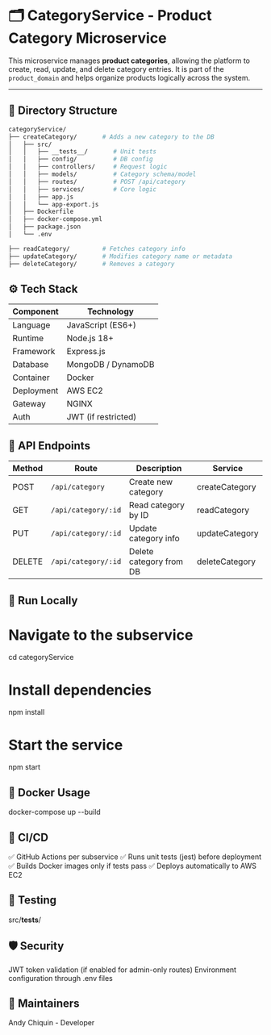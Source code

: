 # 🗂️ CategoryService - Product Category Microservice

This microservice manages **product categories**, allowing the platform to create, read, update, and delete category entries. It is part of the `product_domain` and helps organize products logically across the system.

---

## 🧩 Directory Structure

```bash
categoryService/
├── createCategory/       # Adds a new category to the DB
│   ├── src/
│   │   ├── __tests__/       # Unit tests
│   │   ├── config/          # DB config
│   │   ├── controllers/     # Request logic
│   │   ├── models/          # Category schema/model
│   │   ├── routes/          # POST /api/category
│   │   ├── services/        # Core logic
│   │   ├── app.js
│   │   └── app-export.js
│   ├── Dockerfile
│   ├── docker-compose.yml
│   ├── package.json
│   └── .env

├── readCategory/         # Fetches category info
├── updateCategory/       # Modifies category name or metadata
├── deleteCategory/       # Removes a category

```
## ⚙️ Tech Stack

| Component  | Technology          |
| ---------- | ------------------- |
| Language   | JavaScript (ES6+)   |
| Runtime    | Node.js 18+         |
| Framework  | Express.js          |
| Database   | MongoDB / DynamoDB  |
| Container  | Docker              |
| Deployment | AWS EC2             |
| Gateway    | NGINX               |
| Auth       | JWT (if restricted) |

## 📡 API Endpoints
| Method | Route               | Description             | Service        |
| ------ | ------------------- | ----------------------- | -------------- |
| POST   | `/api/category`     | Create new category     | createCategory |
| GET    | `/api/category/:id` | Read category by ID     | readCategory   |
| PUT    | `/api/category/:id` | Update category info    | updateCategory |
| DELETE | `/api/category/:id` | Delete category from DB | deleteCategory |


## 🚀 Run Locally
# Navigate to the subservice
cd categoryService
# Install dependencies
npm install

# Start the service
npm start

## 🐳 Docker Usage
docker-compose up --build

## 🔄 CI/CD
✅ GitHub Actions per subservice
✅ Runs unit tests (jest) before deployment
✅ Builds Docker images only if tests pass
✅ Deploys automatically to AWS EC2

## 🧪 Testing
src/__tests__/

## 🛡️ Security
JWT token validation (if enabled for admin-only routes)
Environment configuration through .env files

## 🧠 Maintainers
Andy Chiquin - Developer 